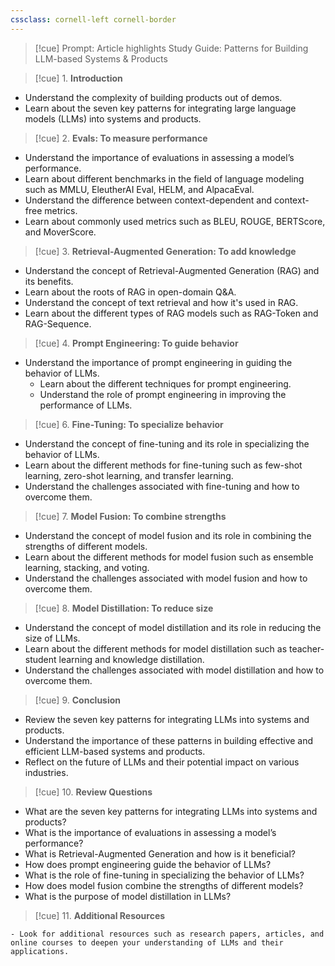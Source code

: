 ```yaml
---
cssclass: cornell-left cornell-border
---
```

>[!cue] Prompt: Article highlights
Study Guide: Patterns for Building LLM-based Systems & Products

>[!cue] 1. **Introduction**
   - Understand the complexity of building products out of demos.
   - Learn about the seven key patterns for integrating large language models (LLMs) into systems and products.

>[!cue] 2. **Evals: To measure performance**


   - Understand the importance of evaluations in assessing a model’s performance.
   - Learn about different benchmarks in the field of language modeling such as MMLU, EleutherAI Eval, HELM, and AlpacaEval.
   - Understand the difference between context-dependent and context-free metrics.
   - Learn about commonly used metrics such as BLEU, ROUGE, BERTScore, and MoverScore.

>[!cue] 3. **Retrieval-Augmented Generation: To add knowledge**


   - Understand the concept of Retrieval-Augmented Generation (RAG) and its benefits.
   - Learn about the roots of RAG in open-domain Q&A.
   - Understand the concept of text retrieval and how it's used in RAG.
   - Learn about the different types of RAG models such as RAG-Token and RAG-Sequence.

>[!cue] 4.  **Prompt Engineering: To guide behavior**

 - Understand the importance of prompt engineering in guiding the behavior of LLMs.
   - Learn about the different techniques for prompt engineering.
   - Understand the role of prompt engineering in improving the performance of LLMs.

>[!cue] 6. **Fine-Tuning: To specialize behavior**

   - Understand the concept of fine-tuning and its role in specializing the behavior of LLMs.
   - Learn about the different methods for fine-tuning such as few-shot learning, zero-shot learning, and transfer learning.
   - Understand the challenges associated with fine-tuning and how to overcome them.

>[!cue] 7. **Model Fusion: To combine strengths**
   
   - Understand the concept of model fusion and its role in combining the strengths of different models.
   - Learn about the different methods for model fusion such as ensemble learning, stacking, and voting.
   - Understand the challenges associated with model fusion and how to overcome them.

>[!cue] 8. **Model Distillation: To reduce size**
   
   - Understand the concept of model distillation and its role in reducing the size of LLMs.
   - Learn about the different methods for model distillation such as teacher-student learning and knowledge distillation.
   - Understand the challenges associated with model distillation and how to overcome them.

>[!cue] 9. **Conclusion**
   - Review the seven key patterns for integrating LLMs into systems and products.
   - Understand the importance of these patterns in building effective and efficient LLM-based systems and products.
   - Reflect on the future of LLMs and their potential impact on various industries.

>[!cue] 10. **Review Questions**


   - What are the seven key patterns for integrating LLMs into systems and products?
   - What is the importance of evaluations in assessing a model’s performance?
   - What is Retrieval-Augmented Generation and how is it beneficial?
   - How does prompt engineering guide the behavior of LLMs?
   - What is the role of fine-tuning in specializing the behavior of LLMs?
   - How does model fusion combine the strengths of different models?
   - What is the purpose of model distillation in LLMs? 

>[!cue] 11. **Additional Resources**


    - Look for additional resources such as research papers, articles, and online courses to deepen your understanding of LLMs and their applications.